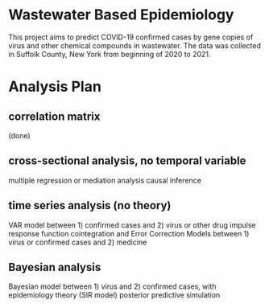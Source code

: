 # Wastewater Based Epidemiology

This project aims to predict COVID-19 confirmed cases by gene copies of virus and other chemical compounds in wastewater. The data was collected in Suffolk County, New York from beginning of 2020 to 2021.

# Analysis Plan

## correlation matrix
(done)

## cross-sectional analysis, no temporal variable
multiple regression or mediation analysis
causal inference

## time series analysis (no theory)
VAR model between 1) confirmed cases and 2) virus or other drug
impulse response function
cointegration and Error Correction Models between 1) virus or confirmed cases and 2) medicine

## Bayesian analysis
Bayesian model between 1) virus and 2) confirmed cases, with epidemiology theory (SIR model)
posterior predictive simulation
